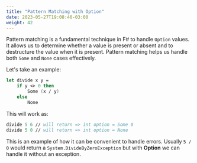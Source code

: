 ```yaml
---
title: "Pattern Matching with Option"
date: 2023-05-27T19:08:40-03:00
weight: 42
---
```


Pattern matching is a fundamental technique in F# to handle `Option` values. It allows us to determine whether a value is present or absent and to destructure the value when it is present. Pattern matching helps us handle both `Some` and `None` cases effectively.

Let's take an example:
```Fsharp
let divide x y =
    if y <> 0 then
        Some (x / y)
    else
        None
```
This will work as:
```Fsharp
divide 5 6 // will return => int option = Some 0
divide 5 0 // will return => int option = None
```
This is an example of how it can be convenient to handle errors. Usually `5 / 0` would return a `System.DivideByZeroException` but with **Option** we can handle it without an exception.

